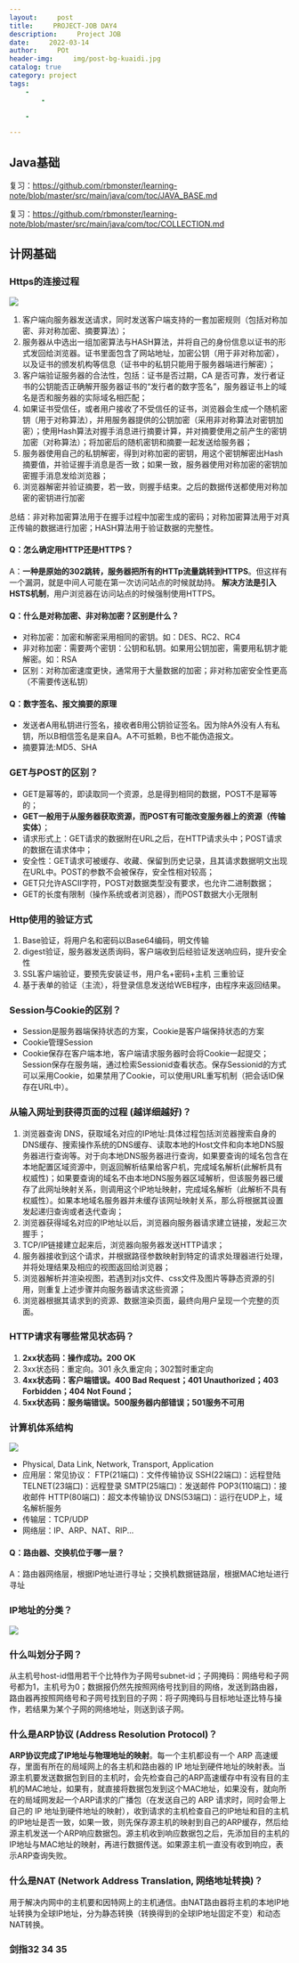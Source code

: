 ```yaml
---
layout:     post
title:     PROJECT-JOB DAY4
description:     Project JOB
date:     2022-03-14
author:     POt
header-img:     img/post-bg-kuaidi.jpg
catalog: true
category: project
tags:     
    -   
        -   

    -   

---
```

## Java基础
复习：https://github.com/rbmonster/learning-note/blob/master/src/main/java/com/toc/JAVA_BASE.md


复习：https://github.com/rbmonster/learning-note/blob/master/src/main/java/com/toc/COLLECTION.md
## 计网基础
### Https的连接过程

![](https://s2.loli.net/2022/03/15/HKcmCLagvfwuiNX.jpg)

1. 客户端向服务器发送请求，同时发送客户端支持的一套加密规则（包括对称加密、非对称加密、摘要算法）；
2. 服务器从中选出一组加密算法与HASH算法，并将自己的身份信息以证书的形式发回给浏览器。证书里面包含了网站地址，加密公钥（用于非对称加密），以及证书的颁发机构等信息（证书中的私钥只能用于服务器端进行解密）；
3. 客户端验证服务器的合法性，包括：证书是否过期，CA 是否可靠，发行者证书的公钥能否正确解开服务器证书的“发行者的数字签名”，服务器证书上的域名是否和服务器的实际域名相匹配；
4. 如果证书受信任，或者用户接收了不受信任的证书，浏览器会生成一个随机密钥（用于对称算法），并用服务器提供的公钥加密（采用非对称算法对密钥加密）；使用Hash算法对握手消息进行摘要计算，并对摘要使用之前产生的密钥加密（对称算法）；将加密后的随机密钥和摘要一起发送给服务器；
5. 服务器使用自己的私钥解密，得到对称加密的密钥，用这个密钥解密出Hash摘要值，并验证握手消息是否一致；如果一致，服务器使用对称加密的密钥加密握手消息发给浏览器；
6. 浏览器解密并验证摘要，若一致，则握手结束。之后的数据传送都使用对称加密的密钥进行加密


总结：非对称加密算法用于在握手过程中加密生成的密码；对称加密算法用于对真正传输的数据进行加密；HASH算法用于验证数据的完整性。
#### Q：怎么确定用HTTP还是HTTPS？
A：**一种是原始的302跳转，服务器把所有的HTTp流量跳转到HTTPS**。但这样有一个漏洞，就是中间人可能在第一次访问站点的时候就劫持。 **解决方法是引入HSTS机制**，用户浏览器在访问站点的时候强制使用HTTPS。
#### Q：什么是对称加密、非对称加密？区别是什么？
* 对称加密：加密和解密采用相同的密钥。如：DES、RC2、RC4
* 非对称加密：需要两个密钥：公钥和私钥。如果用公钥加密，需要用私钥才能解密。如：RSA
* 区别：对称加密速度更快，通常用于大量数据的加密；非对称加密安全性更高（不需要传送私钥）

#### Q：数字签名、报文摘要的原理
* 发送者A用私钥进行签名，接收者B用公钥验证签名。因为除A外没有人有私钥，所以B相信签名是来自A。A不可抵赖，B也不能伪造报文。
* 摘要算法:MD5、SHA

### GET与POST的区别？
* GET是幂等的，即读取同一个资源，总是得到相同的数据，POST不是幂等的；
* **GET一般用于从服务器获取资源，而POST有可能改变服务器上的资源（传输实体）**；
* 请求形式上：GET请求的数据附在URL之后，在HTTP请求头中；POST请求的数据在请求体中；
* 安全性：GET请求可被缓存、收藏、保留到历史记录，且其请求数据明文出现在URL中。POST的参数不会被保存，安全性相对较高；
* GET只允许ASCII字符，POST对数据类型没有要求，也允许二进制数据；
* GET的长度有限制（操作系统或者浏览器），而POST数据大小无限制

### Http使用的验证方式
1. Base验证，将用户名和密码以Base64编码，明文传输
2. digest验证，服务器发送质询码，客户端收到后经验证发送响应码，提升安全性
3. SSL客户端验证，要预先安装证书，用户名+密码+主机 三重验证
4. 基于表单的验证（主流），将登录信息发送给WEB程序，由程序来返回结果。
### Session与Cookie的区别？
* Session是服务器端保持状态的方案，Cookie是客户端保持状态的方案
* Cookie管理Session
* Cookie保存在客户端本地，客户端请求服务器时会将Cookie一起提交；Session保存在服务端，通过检索Sessionid查看状态。保存Sessionid的方式可以采用Cookie，如果禁用了Cookie，可以使用URL重写机制（把会话ID保存在URL中）。

### 从输入网址到获得页面的过程 (越详细越好)？
1. 浏览器查询 DNS，获取域名对应的IP地址:具体过程包括浏览器搜索自身的DNS缓存、搜索操作系统的DNS缓存、读取本地的Host文件和向本地DNS服务器进行查询等。对于向本地DNS服务器进行查询，如果要查询的域名包含在本地配置区域资源中，则返回解析结果给客户机，完成域名解析(此解析具有权威性)；如果要查询的域名不由本地DNS服务器区域解析，但该服务器已缓存了此网址映射关系，则调用这个IP地址映射，完成域名解析（此解析不具有权威性）。如果本地域名服务器并未缓存该网址映射关系，那么将根据其设置发起递归查询或者迭代查询；
3. 浏览器获得域名对应的IP地址以后，浏览器向服务器请求建立链接，发起三次握手；
4. TCP/IP链接建立起来后，浏览器向服务器发送HTTP请求；
5. 服务器接收到这个请求，并根据路径参数映射到特定的请求处理器进行处理，并将处理结果及相应的视图返回给浏览器；
6. 浏览器解析并渲染视图，若遇到对js文件、css文件及图片等静态资源的引用，则重复上述步骤并向服务器请求这些资源；
7. 浏览器根据其请求到的资源、数据渲染页面，最终向用户呈现一个完整的页面。
### HTTP请求有哪些常见状态码？
1. **2xx状态码：操作成功。200 OK**
2. 3xx状态码：重定向。301 永久重定向；302暂时重定向
3. **4xx状态码：客户端错误。400 Bad Request；401 Unauthorized；403 Forbidden；404 Not Found；**
4. **5xx状态码：服务端错误。500服务器内部错误；501服务不可用**
### 计算机体系结构
![](https://github.com/wolverinn/Waking-Up/raw/master/_v_images/20191129195451183_16713.png)
* Physical, Data Link, Network, Transport, Application
* 应用层：常见协议：
FTP(21端口)：文件传输协议
SSH(22端口)：远程登陆
TELNET(23端口)：远程登录
SMTP(25端口)：发送邮件
POP3(110端口)：接收邮件
HTTP(80端口)：超文本传输协议
DNS(53端口)：运行在UDP上，域名解析服务
* 传输层：TCP/UDP
* 网络层：IP、ARP、NAT、RIP...
#### Q：路由器、交换机位于哪一层？
A：路由器网络层，根据IP地址进行寻址；交换机数据链路层，根据MAC地址进行寻址
### IP地址的分类？
![](https://github.com/wolverinn/Waking-Up/raw/master/_v_images/20191201085151639_2895.png)
### 什么叫划分子网？
从主机号host-id借用若干个比特作为子网号subnet-id；子网掩码：网络号和子网号都为1，主机号为0；数据报仍然先按照网络号找到目的网络，发送到路由器，路由器再按照网络号和子网号找到目的子网：将子网掩码与目标地址逐比特与操作，若结果为某个子网的网络地址，则送到该子网。
### 什么是ARP协议 (Address Resolution Protocol)？
**ARP协议完成了IP地址与物理地址的映射**。每一个主机都设有一个 ARP 高速缓存，里面有所在的局域网上的各主机和路由器的 IP 地址到硬件地址的映射表。当源主机要发送数据包到目的主机时，会先检查自己的ARP高速缓存中有没有目的主机的MAC地址，如果有，就直接将数据包发到这个MAC地址，如果没有，就向所在的局域网发起一个ARP请求的广播包（在发送自己的 ARP 请求时，同时会带上自己的 IP 地址到硬件地址的映射），收到请求的主机检查自己的IP地址和目的主机的IP地址是否一致，如果一致，则先保存源主机的映射到自己的ARP缓存，然后给源主机发送一个ARP响应数据包。源主机收到响应数据包之后，先添加目的主机的IP地址与MAC地址的映射，再进行数据传送。如果源主机一直没有收到响应，表示ARP查询失败。
### 什么是NAT (Network Address Translation, 网络地址转换)？
用于解决内网中的主机要和因特网上的主机通信。由NAT路由器将主机的本地IP地址转换为全球IP地址，分为静态转换（转换得到的全球IP地址固定不变）和动态NAT转换。
### 剑指32 34 35
